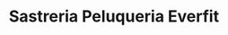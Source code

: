 ---
title: "Sastreria Peluqueria Everfit"
url: /alangasi/sastreria-peluqueria-everfit/
shop: sastre
---